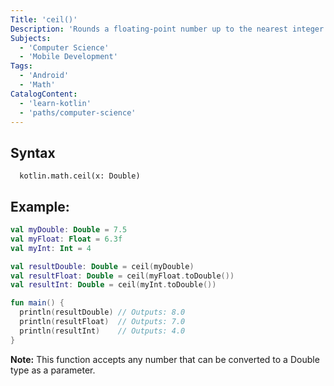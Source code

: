 ```yaml
---
Title: 'ceil()'
Description: 'Rounds a floating-point number up to the nearest integer.'
Subjects:
  - 'Computer Science'
  - 'Mobile Development'
Tags:
  - 'Android'
  - 'Math'
CatalogContent:
  - 'learn-kotlin'
  - 'paths/computer-science'
---
```


## Syntax

```pseudo
  kotlin.math.ceil(x: Double)
```

## Example:

```kotlin
val myDouble: Double = 7.5
val myFloat: Float = 6.3f
val myInt: Int = 4

val resultDouble: Double = ceil(myDouble)
val resultFloat: Double = ceil(myFloat.toDouble())
val resultInt: Double = ceil(myInt.toDouble())

fun main() {
  println(resultDouble) // Outputs: 8.0
  println(resultFloat)  // Outputs: 7.0
  println(resultInt)    // Outputs: 4.0
}
```


**Note:** This function accepts any number that can be converted to a Double type as a parameter.